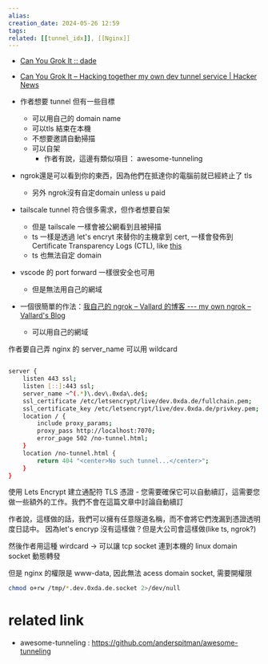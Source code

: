 ```yaml
---  
alias:  
creation_date: 2024-05-26 12:59  
tags: 
related: [[tunnel_idx]], [[Nginx]]
---  
```


- [Can You Grok It :: dade](https://0xda.de/blog/2024/04/can-you-grok-it/)
- [Can You Grok It – Hacking together my own dev tunnel service | Hacker News](https://news.ycombinator.com/item?id=40028494)


- 作者想要 tunnel 但有一些目標
	- 可以用自己的 domain name
	- 可以tls 結束在本機
	- 不想要邀請自動掃描
	- 可以自架
		- 作者有說，這邊有類似項目： awesome-tunneling


- ngrok還是可以看到你的東西，因為他們在抵達你的電腦前就已經終止了 tls
	- 另外 ngrok沒有自定domain unless u paid


- tailscale  tunnel 符合很多需求，但作者想要自架
	- 但是 tailscale 一樣會被公網看到且被掃描
	- ts 一樣是透過 let's encryt 來替你的主機拿到 cert, 一樣會發佈到 Certificate Transparency Logs (CTL), like [this](https://crt.sh/?q=%25.ts.net)
	- ts 也無法自定 domain


- vscode 的 port forward 一樣很安全也可用
	- 但是無法用自己的網域



- 一個很簡單的作法：[我自己的 ngrok – Vallard 的博客 --- my own ngrok – Vallard's Blog](https://benincosa.com/?p=3755)
	- 可以用自己的網域



作者要自己弄
nginx 的 server_name 可以用 wildcard
```sh

server {
    listen 443 ssl;
    listen [::]:443 ssl;
    server_name ~^(.*)\.dev\.0xda\.de$;
    ssl_certificate /etc/letsencrypt/live/dev.0xda.de/fullchain.pem;
    ssl_certificate_key /etc/letsencrypt/live/dev.0xda.de/privkey.pem;
    location / {
        include proxy_params;
        proxy_pass http://localhost:7070;
        error_page 502 /no-tunnel.html;
    }
    location /no-tunnel.html {
        return 404 "<center>No such tunnel...</center>";
    }
}

```

使用 Lets Encrypt 建立通配符 TLS 憑證 - 您需要確保它可以自動續訂，這需要您做一些額外的工作。我們不會在這篇文章中討論自動續訂


作者說，這樣做的話，我們可以擁有任意隧道名稱，而不會將它們洩漏到憑證透明度日誌中。
因為let's encryp 沒有這樣做？但是大公司會這樣做(like ts, ngrok?)


然後作者用這種 wirdcard -> 可以讓 tcp socket 連到本機的 linux domain socket 動態轉發

但是 nginx 的權限是 www-data, 因此無法 acess domain socket, 需要開權限 
```sh
chmod o+rw /tmp/*.dev.0xda.de.socket 2>/dev/null
```


# related link

-  awesome-tunneling : https://github.com/anderspitman/awesome-tunneling